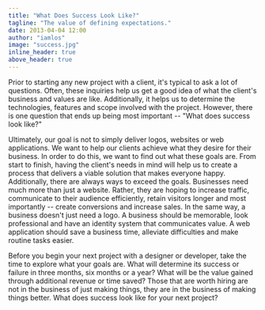 ```yaml
---
title: "What Does Success Look Like?"
tagline: "The value of defining expectations."
date: 2013-04-04 12:00
author: "iamlos"
image: "success.jpg"
inline_header: true
above_header: true
---
```


Prior to starting any new project with a client, it's typical to ask a lot of questions. Often, these inquiries help us get a good idea of what the client's business and values are like. Additionally, it helps us to determine the technologies, features and scope involved with the project. However, there is one question that ends up being most important -- "What does success look like?"

Ultimately, our goal is not to simply deliver logos, websites or web applications. We want to help our clients achieve what they desire for their business. In order to do this, we want to find out what these goals are. From start to finish, having the client's needs in mind will help us to create a process that delivers a viable solution that makes everyone happy. Additionally, there are always ways to exceed the goals. Businesses need much more than just a website. Rather, they are hoping to increase traffic, communicate to their audience efficiently, retain visitors longer and most importantly -- create conversions and increase sales. In the same way, a business doesn't just need a logo. A business should be memorable, look professional and have an identity system that communicates value. A web application should save a business time, alleviate difficulties and make routine tasks easier.

Before you begin your next project with a designer or developer, take the time to explore what your goals are. What will determine its success or failure in three months, six months or a year? What will be the value gained through additional revenue or time saved? Those that are worth hiring are not in the business of just making things, they are in the business of making things better. What does success look like for your next project?
